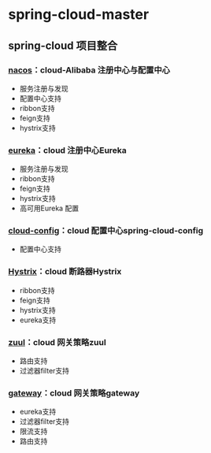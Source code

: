 # spring-cloud-master
## spring-cloud 项目整合
### [nacos](https://github.com/JZxiaoxiao/spring-cloud-master/tree/master/nacos)：cloud-Alibaba 注册中心与配置中心
  - 服务注册与发现
  - 配置中心支持
  - ribbon支持
  - feign支持
  - hystrix支持
### [eureka](https://github.com/JZxiaoxiao/spring-cloud-master/tree/master/eureka)：cloud 注册中心Eureka
  - 服务注册与发现
  - ribbon支持
  - feign支持
  - hystrix支持
  - 高可用Eureka 配置
### [cloud-config](https://github.com/JZxiaoxiao/spring-cloud-master/tree/master/cloud-config)：cloud 配置中心spring-cloud-config
  - 配置中心支持
### [Hystrix](https://github.com/JZxiaoxiao/spring-cloud-master/tree/master/hystrix)：cloud 断路器Hystrix 
  - ribbon支持
  - feign支持
  - hystrix支持
  - eureka支持
### [zuul](https://github.com/JZxiaoxiao/spring-cloud-master/tree/master/zuul)：cloud 网关策略zuul 
  - 路由支持
  - 过滤器filter支持
### [gateway](https://github.com/JZxiaoxiao/spring-cloud-master/tree/master/gateway)：cloud 网关策略gateway 
  - eureka支持
  - 过滤器filter支持
  - 限流支持
  - 路由支持


